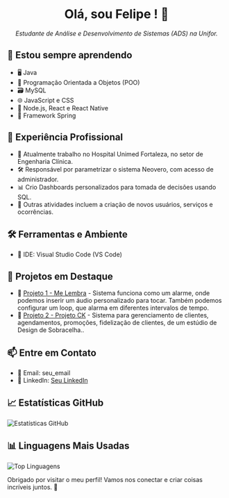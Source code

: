<h1 align="center">Olá, sou Felipe ! 👋</h1>

<p align="center">
  <i>Estudante de Análise e Desenvolvimento de Sistemas (ADS) na Unifor.</i>
</p>

## 🌱 Estou sempre aprendendo

- 🖥️ Java
- 🎯 Programação Orientada a Objetos (POO)
- 🗃️ MySQL
- 🌐 JavaScript e CSS
- 🚀 Node.js, React e React Native
- 🌸 Framework Spring

## 💼 Experiência Profissional

- 👷 Atualmente trabalho no Hospital Unimed Fortaleza, no setor de Engenharia Clínica.
- 🛠️ Responsável por parametrizar o sistema Neovero, com acesso de administrador.
- 📊 Crio Dashboards personalizados para tomada de decisões usando SQL.
- 📝 Outras atividades incluem a criação de novos usuários, serviços e ocorrências.


## 🛠️ Ferramentas e Ambiente

- 🧰 IDE: Visual Studio Code (VS Code)

## 🚀 Projetos em Destaque

- 📂 [Projeto 1 - Me Lembra](link_do_projeto_1) - Sistema funciona como um alarme, onde podemos inserir um áudio personalizado para tocar. Também podemos configurar um loop, que alarma em diferentes intervalos de tempo.
- 📂 [Projeto 2 - Projeto CK](link_do_projeto_2) - Sistema para gerenciamento de clientes, agendamentos, promoções, fidelização de clientes, de um estúdio de Design de Sobracelha..

## 📫 Entre em Contato

- 📧 Email: seu_email
- 💼 LinkedIn: [Seu LinkedIn](seu_linkedin)

## 📈 Estatísticas GitHub

![Estatísticas GitHub](https://github-readme-stats.vercel.app/api?username=seu_nome_de_usuario&show_icons=true&theme=dark)

## 📊 Linguagens Mais Usadas

![Top Linguagens](https://github-readme-stats.vercel.app/api/top-langs/?username=seu_nome_de_usuario&layout=compact&theme=dark)

Obrigado por visitar o meu perfil! Vamos nos conectar e criar coisas incríveis juntos. 🚀

